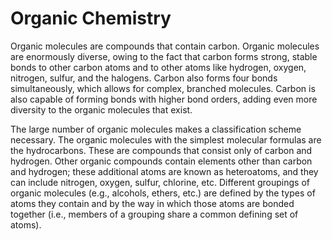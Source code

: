 <div style="float:right;margin:auto"><ebook-button title="Alkanes" link="https://genchem.science.psu.edu/10-1-alkanes"></ebook-button></div>

<div style="float:right;margin:auto"><ebook-button title="Other hydrocarbons" link="https://genchem.science.psu.edu/10-2-other-hydrocarbons"></ebook-button></div>


# Organic Chemistry

Organic molecules are compounds that contain carbon. Organic molecules are enormously diverse, owing to the fact that carbon forms strong, stable bonds to other carbon atoms and to other atoms like hydrogen, oxygen, nitrogen, sulfur, and the halogens. Carbon also forms four bonds simultaneously, which allows for complex, branched molecules. Carbon is also capable of forming bonds with higher bond orders, adding even more diversity to the organic molecules that exist. 

The large number of organic molecules makes a classification scheme necessary. The organic molecules with the simplest molecular formulas are the hydrocarbons. These are compounds that consist only of carbon and hydrogen. Other organic compounds contain elements other than carbon and hydrogen; these additional atoms are known as heteroatoms, and they can include nitrogen, oxygen, sulfur, chlorine, etc. Different groupings of organic molecules (e.g., alcohols, ethers, etc.) are defined by the types of atoms they contain and by the way in which those atoms are bonded together (i.e., members of a grouping share a common defining set of atoms). 


